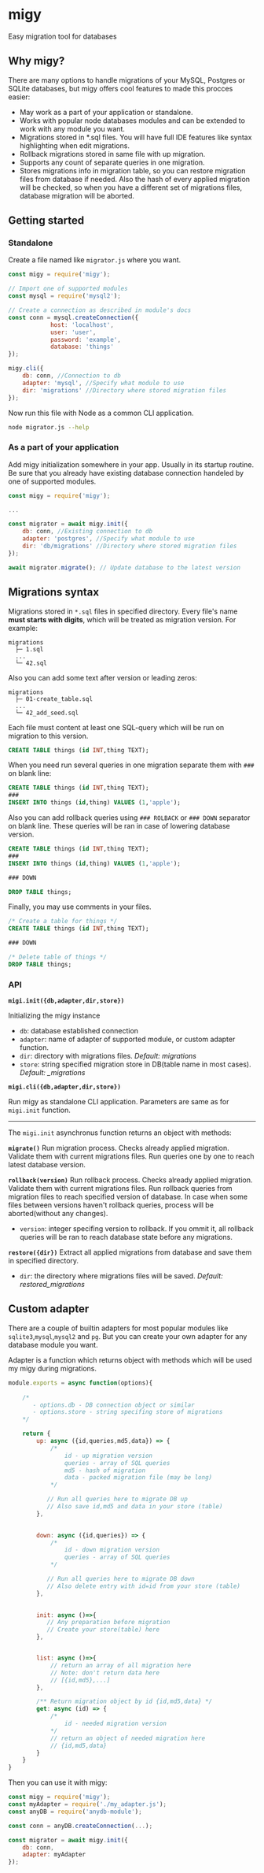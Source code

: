 # migy
Easy migration tool for databases

## Why migy?

There are many options to handle migrations of your MySQL, Postgres or SQLite databases, but migy offers cool features to made this procces easier:

- May work as a part of your application or standalone.
- Works with popular node databases modules and can be extended to work with any module you want.
- Migrations stored in *.sql files. You will have full IDE features like syntax highlighting when edit migrations.
- Rollback migrations stored in same file with up migration.
- Supports any count of separate queries in one migration.
- Stores migrations info in migration table, so you can restore migration files from database if needed. Also the hash of every applied migration will be checked, so when you have a different set of migrations files, database migration will be aborted.

## Getting started

### Standalone

Create a file named like `migrator.js` where you want.

```js
const migy = require('migy');

// Import one of supported modules
const mysql = require('mysql2'); 

// Create a connection as described in module's docs
const conn = mysql.createConnection({
            host: 'localhost',  
            user: 'user', 
            password: 'example', 
            database: 'things'
});

migy.cli({
    db: conn, //Connection to db
    adapter: 'mysql', //Specify what module to use
    dir: 'migrations' //Directory where stored migration files
});
```
Now run this file with Node as a common CLI application.

```sh
node migrator.js --help
```

### As a part of your application

Add migy initialization somewhere in your app. Usually in its startup routine. Be sure that you already have existing database connection handeled by one of supported modules.

```js
const migy = require('migy');

...

const migrator = await migy.init({
    db: conn, //Existing connection to db
    adapter: 'postgres', //Specify what module to use
    dir: 'db/migrations' //Directory where stored migration files
});

await migrator.migrate(); // Update database to the latest version

```

## Migrations syntax

Migrations stored in `*.sql` files in specified directory. Every file's name **must starts with digits**, which will be treated as migration version. For example:

```
migrations
  ├─ 1.sql
  ...
  └─ 42.sql
```

Also you can add some text after version or leading zeros:

```
migrations
  ├─ 01-create_table.sql
  ...
  └─ 42_add_seed.sql
```

Each file must content at least one SQL-query which will be run on migration to this version.

```sql
CREATE TABLE things (id INT,thing TEXT);
```

When you need run several queries in one migration separate them with `###` on blank line:

```sql
CREATE TABLE things (id INT,thing TEXT);
###
INSERT INTO things (id,thing) VALUES (1,'apple');
```

Also you can add rollback queries using `### ROLBACK` or `### DOWN` separator on blank line. These queries will be ran in case of lowering database version. 

```sql
CREATE TABLE things (id INT,thing TEXT);
###
INSERT INTO things (id,thing) VALUES (1,'apple');

### DOWN

DROP TABLE things;
```

Finally, you may use comments in your files.

```sql
/* Create a table for things */
CREATE TABLE things (id INT,thing TEXT);

### DOWN

/* Delete table of things */
DROP TABLE things;
```

### API

**`migi.init({db,adapter,dir,store})`**

Initializing the migy instance

- `db`: database established connection
- `adapter`: name of adapter of supported module, or custom adapter function.
- `dir`: directory with migrations files. _Default: migrations_
- `store`: string specified migration store in DB(table name in most cases). *Default: _migrations*

**`migi.cli({db,adapter,dir,store})`**

Run migy as standalone CLI application. Parameters are same as for `migi.init` function.

---

The `migi.init` asynchronus function returns an object with methods:

**`migrate()`**
Run migration process. Checks already applied migration. Validate them with current migrations files. Run queries one by one to reach latest database version.

**`rollback(version)`**
Run rollback process. Checks already applied migration. Validate them with current migrations files. Run rollback queries from migration files to reach specified version of database. In case when some files between versions haven't rollback queries, process will be aborted(without any changes). 
- `version`: integer specifing version to rollback. If you ommit it, all rollback queries will be ran to reach database state before any migrations.

**`restore({dir})`**
Extract all applied migrations from database and save them in specified directory.
- `dir`: the directory where migrations files will be saved. _Default: restored_migrations_

## Custom adapter

There are a couple of builtin adapters for most popular modules like `sqlite3`,`mysql`,`mysql2` and `pg`. But you can create your own adapter for any database module you want.

Adapter is a function which returns object with methods which will be used my migy during migrations.

```js
module.exports = async function(options){
    
    /* 
       - options.db - DB connection object or similar
       - options.store - string specifing store of migrations
    */

    return {
        up: async ({id,queries,md5,data}) => {
            /* 
                id - up migration version
                queries - array of SQL queries
                md5 - hash of migration 
                data - packed migration file (may be long)
            */

           // Run all queries here to migrate DB up
           // Also save id,md5 and data in your store (table)
        },

        
        down: async ({id,queries}) => {
            /* 
                id - down migration version
                queries - array of SQL queries
            */

           // Run all queries here to migrate DB down
           // Also delete entry with id=id from your store (table)
        },

      
        init: async ()=>{
           // Any preparation before migration
           // Create your store(table) here 
        },


        list: async ()=>{
            // return an array of all migration here
            // Note: don't return data here
            // [{id,md5},...]
        },

        /** Return migration object by id {id,md5,data} */
        get: async (id) => {
            /* 
                id - needed migration version
            */
            // return an object of needed migration here
            // {id,md5,data}
        }
    }
}
```

Then you can use it with migy:

```js
const migy = require('migy');
const myAdapter = require('./my_adapter.js');
const anyDB = require('anydb-module');

const conn = anyDB.createConnection(...);

const migrator = await migy.init({
    db: conn,
    adapter: myAdapter
});
```